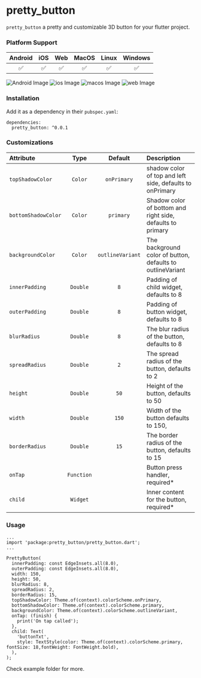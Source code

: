 # pretty_button

`pretty_button` a pretty and customizable 3D button for your flutter project.

### Platform Support

| Android | iOS | Web | MacOS | Linux | Windows |
| :-----: | :-: | :---: | :-----: | :-: | :---: |
| &#9989; | &#9989; | &#9989; | &#9989; | &#9989; | &#9989; |

![Android Image](screenshots/android.png)
![ios Image](screenshots/iphone.png)
![macos Image](screenshots/macOs.png)
![web Image](screenshots/web.png)

### Installation

Add it as a dependency in their `pubspec.yaml`:

```
dependencies:
  pretty_button: ^0.0.1
```

### Customizations

| Attribute           |    Type    |     Default      | Description                                                |
|:--------------------|:----------:|:----------------:|:-----------------------------------------------------------|
| `topShadowColor`    |  `Color`   |   `onPrimary`    | shadow color of top and left side, defaults to onPrimary   |
| `bottomShadowColor` |  `Color`   |    `primary`     | Shadow color of bottom and right side, defaults to primary |
| `backgroundColor`   |  `Color`   | `outlineVariant` | The background color of button, defaults to outlineVariant |
| `innerPadding`      |  `Double`  |       `8`        | Padding of child widget, defaults to 8                     |
| `outerPadding`      |  `Double`  |       `8`        | Padding of button widget, defaults to 8                    |
| `blurRadius`        |  `Double`  |       `8`        | The blur radius of the button, defaults to 8               |
| `spreadRadius`      |  `Double`  |       `2`        | The spread radius of the button, defaults to 2             |
| `height`            |  `Double`  |       `50`       | Height of the button, defaults to 50                       |
| `width`             |  `Double`  |      `150`       | Width of the button defaults to 150,                       |
| `borderRadius`      |  `Double`  |       `15`       | The border radius of the button, defaults to 15            |
| `onTap`             | `Function` |                  | Button press handler, required*                            |
| `child`             |  `Widget`  |                  | Inner content for the button, required*                    |

### Usage

```
...
import 'package:pretty_button/pretty_button.dart';
...
```

```
PrettyButton(
  innerPadding: const EdgeInsets.all(8.0),
  outerPadding: const EdgeInsets.all(8.0),
  width: 150,
  height: 50,
  blurRadius: 8,
  spreadRadius: 2,
  borderRadius: 15,
  topShadowColor: Theme.of(context).colorScheme.onPrimary,
  bottomShadowColor: Theme.of(context).colorScheme.primary,
  backgroundColor: Theme.of(context).colorScheme.outlineVariant,
  onTap: (finish) {
    print('On tap called');
  },
  child: Text(
    'buttonTxt',
    style: TextStyle(color: Theme.of(context).colorScheme.primary, fontSize: 18,fontWeight: FontWeight.bold),
  ),
);
```

Check example folder for more.
